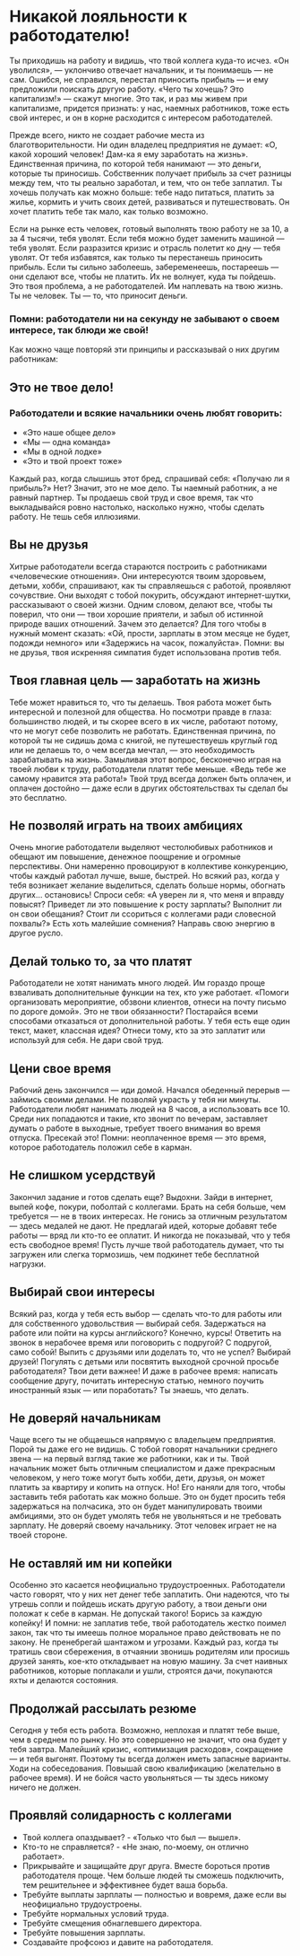 # Никакой лояльности к работодателю!⁠⁠

Ты приходишь на работу и видишь, что твой коллега куда-то исчез. «Он уволился», — уклончиво отвечает начальник, и ты понимаешь — не сам. Ошибся, не справился, перестал приносить прибыль — и ему предложили поискать другую работу. «Чего ты хочешь? Это капитализм!» — скажут многие. Это так, и раз мы живем при капитализме, придется признать: у нас, наемных работников, тоже есть свой интерес, и он в корне расходится с интересом работодателей.

Прежде всего, никто не создает рабочие места из благотворительности. Ни один владелец предприятия не думает: «О, какой хороший человек! Дам-ка я ему заработать на жизнь». Единственная причина, по которой тебя нанимают — это деньги, которые ты приносишь. Собственник получает прибыль за счет разницы между тем, что ты реально заработал, и тем, что он тебе заплатил. Ты хочешь получать как можно больше: тебе надо питаться, платить за жилье, кормить и учить своих детей, развиваться и путешествовать. Он хочет платить тебе так мало, как только возможно.

Если на рынке есть человек, готовый выполнять твою работу не за 10, а за 4 тысячи, тебя уволят. Если тебя можно будет заменить машиной — тебя уволят. Если разразится кризис и отрасль полетит ко дну — тебя уволят. От тебя избавятся, как только ты перестанешь приносить прибыль. Если ты сильно заболеешь, забеременеешь, постареешь — они сделают все, чтобы не платить. Их не волнует, куда ты пойдешь. Это твоя проблема, а не работодателей. Им наплевать на твою жизнь. Ты не человек. Ты — то, что приносит деньги.

### Помни: работодатели ни на секунду не забывают о своем интересе, так блюди же свой!

Как можно чаще повторяй эти принципы и рассказывай о них другим работникам:

## Это не твое дело!

### Работодатели и всякие начальники очень любят говорить: 
- «Это наше общее дело» 
- «Мы — одна команда» 
- «Мы в одной лодке» 
- «Это и твой проект тоже» 

Каждый раз, когда слышишь этот бред, спрашивай себя: «Получаю ли я прибыль?» Нет? Значит, это не мое дело. 
Ты наемный работник, а не равный партнер. Ты продаешь свой труд и свое время, так что выкладывайся ровно настолько, насколько нужно, чтобы сделать работу. 
Не тешь себя иллюзиями.

## Вы не друзья

Хитрые работодатели всегда стараются построить с работниками «человеческие отношения». Они интересуются твоим здоровьем, детьми, хобби, спрашивают, как ты справляешься с работой, проявляют сочувствие. Они выходят с тобой покурить, обсуждают интернет-шутки, рассказывают о своей жизни. Одним словом, делают все, чтобы ты поверил, что они — твои хорошие приятели, и забыл об истинной природе ваших отношений. Зачем это делается? Для того чтобы в нужный момент сказать: «Ой, прости, зарплаты в этом месяце не будет, подожди немного» или «Задержись на часок, пожалуйста». Помни: вы не друзья, твоя искренняя симпатия будет использована против тебя.

## Твоя главная цель — заработать на жизнь

Тебе может нравиться то, что ты делаешь. Твоя работа может быть интересной и полезной для общества. Но посмотри правде в глаза: большинство людей, и ты скорее всего в их числе, работают потому, что не могут себе позволить не работать. Единственная причина, по которой ты не сидишь дома с книгой, не путешествуешь круглый год или не делаешь то, о чем всегда мечтал, — это необходимость зарабатывать на жизнь. Замыливая этот вопрос, бесконечно играя на твоей любви к труду, работодатели платят тебе меньше. «Ведь тебе же самому нравится эта работа!» Твой труд всегда должен быть оплачен, и оплачен достойно — даже если в других обстоятельствах ты сделал бы это бесплатно.

## Не позволяй играть на твоих амбициях

Очень многие работодатели выделяют честолюбивых работников и обещают им повышение, денежное поощрение и огромные перспективы. Они намеренно провоцируют в коллективе конкуренцию, чтобы каждый работал лучше, выше, быстрей. Но всякий раз, когда у тебя возникает желание выделиться, сделать больше нормы, обогнать других… остановись! Спроси себя: «А уверен ли я, что меня и вправду повысят? Приведет ли это повышение к росту зарплаты? Выполнит ли он свои обещания? Стоит ли ссориться с коллегами ради словесной похвалы?» Есть хоть малейшие сомнения? Направь свою энергию в другое русло.

## Делай только то, за что платят

Работодатели не хотят нанимать много людей. Им гораздо проще взваливать дополнительные функции на тех, кто уже работает. «Помоги организовать мероприятие, обзвони клиентов, отнеси на почту письмо по дороге домой». Это не твои обязанности? Постарайся всеми способами отказаться от дополнительной работы. У тебя есть еще один текст, макет, классная идея? Отнеси тому, кто за это заплатит или используй для себя. Не дари свой труд.

## Цени свое время

Рабочий день закончился — иди домой. Начался обеденный перерыв — займись своими делами. Не позволяй украсть у тебя ни минуты. Работодатели любят нанимать людей на 8 часов, а использовать все 10. Среди них попадаются и такие, кто звонит по вечерам, заставляет думать о работе в выходные, требует твоего внимания во время отпуска. Пресекай это! Помни: неоплаченное время — это время, которое работодатель положил себе в карман.

## Не слишком усердствуй

Закончил задание и готов сделать еще? Выдохни. Зайди в интернет, выпей кофе, покури, поболтай с коллегами. Брать на себя больше, чем требуется — не в твоих интересах. Не гонись за отличным результатом — здесь медалей не дают. Не предлагай идей, которые добавят тебе работы — вряд ли кто-то ее оплатит. И никогда не показывай, что у тебя есть свободное время! Пусть лучше твой работодатель думает, что ты загружен или слегка тормозишь, чем подкинет тебе бесплатной нагрузки.

## Выбирай свои интересы

Всякий раз, когда у тебя есть выбор — сделать что-то для работы или для собственного удовольствия — выбирай себя. Задержаться на работе или пойти на курсы английского? Конечно, курсы! Ответить на звонок в нерабочее время или поговорить с подругой? С подругой, само собой! Выпить с друзьями или доделать то, что не успел? Выбирай друзей! Погулять с детьми или посвятить выходной срочной просьбе работодателя? Твои дети важнее! И даже в рабочее время: написать сообщение другу, почитать интересную статью, немного поучить иностранный язык — или поработать? Ты знаешь, что делать.

## Не доверяй начальникам

Чаще всего ты не общаешься напрямую с владельцем предприятия. Порой ты даже его не видишь. С тобой говорят начальники среднего звена — на первый взгляд такие же работники, как и ты. Твой начальник может быть отличным специалистом и даже прекрасным человеком, у него тоже могут быть хобби, дети, друзья, он может платить за квартиру и копить на отпуск. Но! Его наняли для того, чтобы заставить тебя работать как можно больше. Это он будет просить тебя задержаться на полчасика, это он будет манипулировать твоими амбициями, это он будет умолять тебя не увольняться и не требовать зарплату. Не доверяй своему начальнику. Этот человек играет не на твоей стороне.

## Не оставляй им ни копейки

Особенно это касается неофициально трудоустроенных. Работодатели часто говорят, что у них нет денег тебе заплатить. Они надеются, что ты утрешь сопли и пойдешь искать другую работу, а твои деньги они положат к себе в карман. Не допускай такого! Борись за каждую копейку! И помни: не заплатив тебе, твой работодатель жестко поимел закон, так что ты имеешь полное моральное право действовать не по закону. Не пренебрегай шантажом и угрозами. Каждый раз, когда ты тратишь свои сбережения, в отчаянии звонишь родителям или просишь друзей занять, кое-кто откладывает на новую машину. За счет наивных работников, которые поплакали и ушли, строятся дачи, покупаются яхты и делаются состояния.

## Продолжай рассылать резюме

Сегодня у тебя есть работа. Возможно, неплохая и платят тебе выше, чем в среднем по рынку. Но это совершенно не значит, что она будет у тебя завтра. Малейший кризис, «оптимизация расходов», сокращение — и тебя выгонят. Поэтому ты всегда должен иметь запасные варианты. Ходи на собеседования. 
Повышай свою квалификацию (желательно в рабочее время). 
И не бойся часто увольняться — ты здесь никому ничего не должен.

## Проявляй солидарность с коллегами

- Твой коллега опаздывает? - «Только что был — вышел». 
- Кто-то не справляется? - «Не знаю, по-моему, он отлично работает». 
- Прикрывайте и защищайте друг друга. Вместе бороться против работодателя проще. Чем больше людей ты сможешь подключить, тем решительнее и эффективнее будет ваша борьба. 
- Требуйте выплаты зарплаты — полностью и вовремя, даже если вы неофициально трудоустроены. 
- Требуйте нормальных условий труда. 
- Требуйте смещения обнаглевшего директора. 
- Требуйте повышения зарплаты. 
- Создавайте профсоюз и давите на работодателя.
